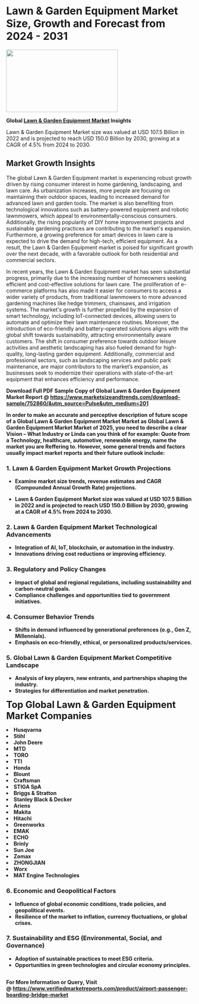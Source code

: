 <H1>Lawn & Garden Equipment Market Size, Growth and Forecast from 2024 - 2031</H1><img class="aligncenter size-medium wp-image-584254" src="https://thirdeyenews.in/wp-content/uploads/2024/09/Global-Market-Research-300x168.jpeg" alt="" width="300" height="168" /><p><strong>Global&nbsp;<a href="https://www.marketsizeandtrends.com/download-sample/752860/&amp;utm_source=Pulse&amp;utm_medium=201">Lawn & Garden Equipment Market</a> Insights</strong></p><p>Lawn & Garden Equipment Market size was valued at USD 107.5 Billion in 2022 and is projected to reach USD 150.0 Billion by 2030, growing at a CAGR of 4.5% from 2024 to 2030.</p><p><h2>Market Growth Insights</h2> <p>The global Lawn & Garden Equipment market is experiencing robust growth driven by rising consumer interest in home gardening, landscaping, and lawn care. As urbanization increases, more people are focusing on maintaining their outdoor spaces, leading to increased demand for advanced lawn and garden tools. The market is also benefiting from technological innovations such as battery-powered equipment and robotic lawnmowers, which appeal to environmentally-conscious consumers. Additionally, the rising popularity of DIY home improvement projects and sustainable gardening practices are contributing to the market's expansion. Furthermore, a growing preference for smart devices in lawn care is expected to drive the demand for high-tech, efficient equipment. As a result, the Lawn & Garden Equipment market is poised for significant growth over the next decade, with a favorable outlook for both residential and commercial sectors.</p> <p><strong></strong></p> <p>In recent years, the Lawn & Garden Equipment market has seen substantial progress, primarily due to the increasing number of homeowners seeking efficient and cost-effective solutions for lawn care. The proliferation of e-commerce platforms has also made it easier for consumers to access a wider variety of products, from traditional lawnmowers to more advanced gardening machines like hedge trimmers, chainsaws, and irrigation systems. The market's growth is further propelled by the expansion of smart technology, including IoT-connected devices, allowing users to automate and optimize their lawn maintenance routines. Moreover, the introduction of eco-friendly and battery-operated solutions aligns with the global shift towards sustainability, attracting environmentally aware customers. The shift in consumer preference towards outdoor leisure activities and aesthetic landscaping has also fueled demand for high-quality, long-lasting garden equipment. Additionally, commercial and professional sectors, such as landscaping services and public park maintenance, are major contributors to the market’s expansion, as businesses seek to modernize their operations with state-of-the-art equipment that enhances efficiency and performance. <p><strong></p><p><span class=""><strong>Download Full PDF Sample Copy of Global Lawn & Garden Equipment Market Report</strong> @ <a href="https://www.marketsizeandtrends.com/download-sample/752860/&amp;utm_source=Pulse&amp;utm_medium=201" target="_blank">https://www.marketsizeandtrends.com/download-sample/752860/&amp;utm_source=Pulse&amp;utm_medium=201</a></span></p><p>In order to make an accurate and perceptive description of future scope of a Global&nbsp;Lawn & Garden Equipment Market Market as Global&nbsp;Lawn & Garden Equipment Market Market of 2025, you need to describe a clear Vision &ndash; What Industry or Linda can you think of for example: Quote from a Technology, healthcare, automotive, renewable energy, name the market you are Reffering to. However, some general trends and factors usually impact market reports and their future outlook include:</p><h3>1.&nbsp;<strong>Lawn & Garden Equipment Market Growth Projections</strong></h3><ul><li>Examine market size trends, revenue estimates and CAGR (Compounded Annual Growth Rate) projections.</li><li><p>Lawn & Garden Equipment Market size was valued at USD 107.5 Billion in 2022 and is projected to reach USD 150.0 Billion by 2030, growing at a CAGR of 4.5% from 2024 to 2030.</p></li></ul><h3>2.&nbsp;<strong>Lawn & Garden Equipment Market Technological Advancements</strong></h3><ul><li>Integration of AI, IoT, blockchain, or automation in the industry.</li><li>Innovations driving cost reductions or improving efficiency.</li></ul><h3>3.&nbsp;<strong>Regulatory and Policy Changes</strong></h3><ul><li>Impact of global and regional regulations, including sustainability and carbon-neutral goals.</li><li>Compliance challenges and opportunities tied to government initiatives.</li></ul><h3>4.&nbsp;<strong>Consumer Behavior Trends</strong></h3><ul><li>Shifts in demand influenced by generational preferences (e.g., Gen Z, Millennials).</li><li>Emphasis on eco-friendly, ethical, or personalized products/services.</li></ul><h3>5.&nbsp;<strong>Global Lawn & Garden Equipment Market Competitive Landscape</strong></h3><ul><li>Analysis of key players, new entrants, and partnerships shaping the industry.</li><li>Strategies for differentiation and market penetration.</li></ul><p data-pm-slice="1 1 []"><span style="color: inherit; font-family: inherit; font-size: 25px;">Top Global Lawn & Garden Equipment Market Companies</span></p><div class="" data-test-id=""><p><li>Husqvarna</li><li> Stihl</li><li> John Deere</li><li> MTD</li><li> TORO</li><li> TTI</li><li> Honda</li><li> Blount</li><li> Craftsman</li><li> STIGA SpA</li><li> Briggs & Stratton</li><li> Stanley Black & Decker</li><li> Ariens</li><li> Makita</li><li> Hitachi</li><li> Greenworks</li><li> EMAK</li><li> ECHO</li><li> Brinly</li><li> Sun Joe</li><li> Zomax</li><li> ZHONGJIAN</li><li> Worx</li><li> MAT Engine Technologies</li></p></div><h3>6.&nbsp;<strong>Economic and Geopolitical Factors</strong></h3><ul><li>Influence of global economic conditions, trade policies, and geopolitical events.</li><li>Resilience of the market to inflation, currency fluctuations, or global crises.</li></ul><h3>7.&nbsp;<strong>Sustainability and ESG (Environmental, Social, and Governance)</strong></h3><ul><li>Adoption of sustainable practices to meet ESG criteria.</li><li>Opportunities in green technologies and circular economy principles.</li></ul><h2><strong style="font-size: 14px;">For More Information or Query, Visit @&nbsp;</strong><a style="background-color: #ffffff; font-size: 14px;" href="https://www.marketsizeandtrends.com/report/lawn-and-garden-equipment-market/" target="_blank">https://www.verifiedmarketreports.com/product/airport-passenger-boarding-bridge-market</a></h2>
